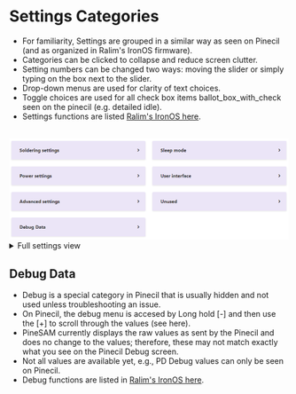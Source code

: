 # Settings Categories

- For familiarity, Settings are grouped in a similar way as seen on Pinecil (and as organized in Ralim's IronOS firmware).
- Categories can be clicked to collapse and reduce screen clutter.
- Setting numbers can be changed two ways: moving the slider or simply typing on the box next to the slider.
- Drop-down menus are used for clarity of text choices.
- Toggle choices are used for all check box items ballot_box_with_check seen on the pinecil (e.g. detailed idle).
- Settings functions are listed [Ralim's IronOS here](https://ralim.github.io/IronOS/Settings/).
<br>
<img src="../assets/img/categories.png" width="800" >

<details>
<summary>
Full settings view
</summary>
<img src="../assets/img/full_settings.png">
</details>

## Debug Data

- Debug is a special category in Pinecil that is usually hidden and not used unless troubleshooting an issue.
- On Pinecil, the debug menu is accesed by Long hold [-] and then use the [+] to scroll through the values (see here).
- PineSAM currently displays the raw values as sent by the Pinecil and does no change to the values; therefore, these may not match exactly what you see on the Pinecil Debug screen.
- Not all values are available yet, e.g., PD Debug values can only be seen on Pinecil.
- Debug functions are listed in [Ralim's IronOS here](https://ralim.github.io/IronOS/DebugMenu/).
